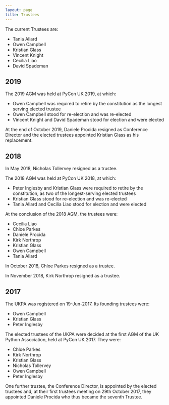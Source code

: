 ```yaml
---
layout: page
title: Trustees
---
```


The current Trustees are:

* Tania Allard
* Owen Campbell
* Kristian Glass
* Vincent Knight
* Cecilia Liao
* David Spademan

## 2019

The 2019 AGM was held at PyCon UK 2019, at which:

* Owen Campbell was required to retire by the constitution as the longest serving elected trustee
* Owen Campbell stood for re-election and was re-elected
* Vincent Knight and David Spademan stood for election and were elected

At the end of October 2019, Daniele Procida resigned as Conference Director and the elected trustees appointed Kristian Glass as his replacement.


## 2018

In May 2018, Nicholas Tollervey resigned as a trustee.

The 2018 AGM was held at PyCon UK 2018, at which:

* Peter Inglesby and Kristian Glass were required to retire by the constitution, as two of the longest-serving elected trustees
* Kristian Glass stood for re-election and was re-elected
* Tania Allard and Cecilia Liao stood for election and were elected

At the conclusion of the 2018 AGM, the trustees were:

* Cecilia Liao
* Chloe Parkes
* Daniele Procida
* Kirk Northrop
* Kristian Glass
* Owen Campbell
* Tania Allard

In October 2018, Chloe Parkes resigned as a trustee.

In November 2018, Kirk Northrop resigned as a trustee.


## 2017

The UKPA was registered on 19-Jun-2017. Its founding trustees were:

* Owen Campbell
* Kristian Glass
* Peter Inglesby

The elected trustees of the UKPA were decided at the first AGM of the UK Python Association, held at PyCon UK 2017.
They were:

* Chloe Parkes
* Kirk Northrop
* Kristian Glass
* Nicholas Tollervey
* Owen Campbell
* Peter Inglesby

One further trustee,
the Conference Director,
is appointed by the elected trustees and,
at their first trustees meeting on 29th October 2017,
they appointed Daniele Procida who thus became the seventh Trustee.
